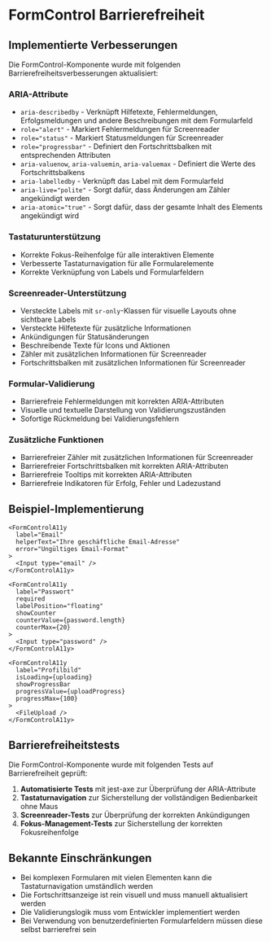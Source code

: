 # FormControl Barrierefreiheit

## Implementierte Verbesserungen

Die FormControl-Komponente wurde mit folgenden Barrierefreiheitsverbesserungen aktualisiert:

### ARIA-Attribute

- `aria-describedby` - Verknüpft Hilfetexte, Fehlermeldungen, Erfolgsmeldungen und andere Beschreibungen mit dem Formularfeld
- `role="alert"` - Markiert Fehlermeldungen für Screenreader
- `role="status"` - Markiert Statusmeldungen für Screenreader
- `role="progressbar"` - Definiert den Fortschrittsbalken mit entsprechenden Attributen
- `aria-valuenow`, `aria-valuemin`, `aria-valuemax` - Definiert die Werte des Fortschrittsbalkens
- `aria-labelledby` - Verknüpft das Label mit dem Formularfeld
- `aria-live="polite"` - Sorgt dafür, dass Änderungen am Zähler angekündigt werden
- `aria-atomic="true"` - Sorgt dafür, dass der gesamte Inhalt des Elements angekündigt wird

### Tastaturunterstützung

- Korrekte Fokus-Reihenfolge für alle interaktiven Elemente
- Verbesserte Tastaturnavigation für alle Formularelemente
- Korrekte Verknüpfung von Labels und Formularfeldern

### Screenreader-Unterstützung

- Versteckte Labels mit `sr-only`-Klassen für visuelle Layouts ohne sichtbare Labels
- Versteckte Hilfetexte für zusätzliche Informationen
- Ankündigungen für Statusänderungen
- Beschreibende Texte für Icons und Aktionen
- Zähler mit zusätzlichen Informationen für Screenreader
- Fortschrittsbalken mit zusätzlichen Informationen für Screenreader

### Formular-Validierung

- Barrierefreie Fehlermeldungen mit korrekten ARIA-Attributen
- Visuelle und textuelle Darstellung von Validierungszuständen
- Sofortige Rückmeldung bei Validierungsfehlern

### Zusätzliche Funktionen

- Barrierefreier Zähler mit zusätzlichen Informationen für Screenreader
- Barrierefreier Fortschrittsbalken mit korrekten ARIA-Attributen
- Barrierefreie Tooltips mit korrekten ARIA-Attributen
- Barrierefreie Indikatoren für Erfolg, Fehler und Ladezustand

## Beispiel-Implementierung

```tsx
<FormControlA11y 
  label="Email" 
  helperText="Ihre geschäftliche Email-Adresse" 
  error="Ungültiges Email-Format"
>
  <Input type="email" />
</FormControlA11y>

<FormControlA11y 
  label="Passwort"
  required
  labelPosition="floating"
  showCounter
  counterValue={password.length}
  counterMax={20}
>
  <Input type="password" />
</FormControlA11y>

<FormControlA11y 
  label="Profilbild"
  isLoading={uploading}
  showProgressBar
  progressValue={uploadProgress}
  progressMax={100}
>
  <FileUpload />
</FormControlA11y>
```

## Barrierefreiheitstests

Die FormControl-Komponente wurde mit folgenden Tests auf Barrierefreiheit geprüft:

1. **Automatisierte Tests** mit jest-axe zur Überprüfung der ARIA-Attribute
2. **Tastaturnavigation** zur Sicherstellung der vollständigen Bedienbarkeit ohne Maus
3. **Screenreader-Tests** zur Überprüfung der korrekten Ankündigungen
4. **Fokus-Management-Tests** zur Sicherstellung der korrekten Fokusreihenfolge

## Bekannte Einschränkungen

- Bei komplexen Formularen mit vielen Elementen kann die Tastaturnavigation umständlich werden
- Die Fortschrittsanzeige ist rein visuell und muss manuell aktualisiert werden
- Die Validierungslogik muss vom Entwickler implementiert werden
- Bei Verwendung von benutzerdefinierten Formularfeldern müssen diese selbst barrierefrei sein